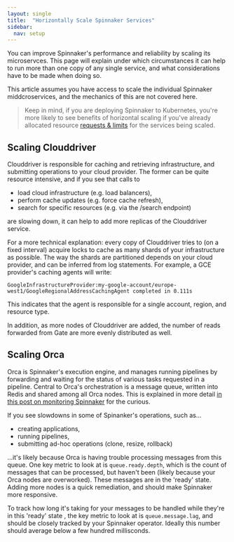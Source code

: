 ```yaml
---
layout: single
title:  "Horizontally Scale Spinnaker Services"
sidebar:
  nav: setup
---
```


You can improve Spinnaker's performance and reliability by scaling its
microservces. This page will explain under which circumstances it can help to
run more than one copy of any single service, and what considerations have to
be made when doing so.

This article assumes you have access to scale the individual Spinnaker
middcroservices, and the mechanics of this are not covered here.

> Keep in mind, if you are deploying Spinnaker to Kubernetes, you're more
> likely to see benefits of horizontal scaling if you've already allocated
> resource [requests & limits](/reference/halyard/component-sizing) for the
> services being scaled.

## Scaling Clouddriver

Clouddriver is responsible for caching and retrieving infrastructure, and
submitting operations to your cloud provider. The former can be quite resource
intensive, and if you see that calls to

* load cloud infrastructure (e.g. load balancers),
* perform cache updates (e.g. force cache refresh),
* search for specific resources (e.g. via the /search endpoint)

are slowing down, it can help to add more replicas of the Clouddriver service.

For a more technical explanation: every copy of Clouddriver tries to (on a
fixed interval) acquire locks to cache as many shards of your infrastructure as
possible. The way the shards are partitioned depends on your cloud
provider, and can be inferred from log statements. For example, a GCE
provider's caching agents will write:

```
GoogleInfrastructureProvider:my-google-account/europe-west1/GoogleRegionalAddressCachingAgent completed in 0.111s
```

This indicates that the agent is responsible for a single account, region,
and resource type.

In addition, as more nodes of Clouddriver are added, the number of reads
forwarded from Gate are more evenly distributed as well.

## Scaling Orca

Orca is Spinnaker's execution engine, and manages running pipelines by
forwarding and waiting for the status of various tasks requested in a pipeline.
Central to Orca's orchestration is a message queue, written into Redis and
shared among all Orca nodes. This is explained in more detail [in this post on
monitoring
Spinnaker](https://blog.spinnaker.io/monitoring-spinnaker-part-1-4847f42a3abd)
for the curious.

If you see slowdowns in some of Spinanker's operations, such as...

* creating applications,
* running pipelines,
* submitting ad-hoc operations (clone, resize, rollback)

...it's likely because Orca is having trouble processing messages from this
queue. One key metric to look at is `queue.ready.depth`, which is the count of
messages that can be processed, but haven't been (likely because your Orca
nodes are overworked). These messages are in the 'ready' state. Adding more
nodes is a quick remediation, and should make Spinnaker more responsive.

To track how long it's taking for your messages to be handled while they're in
this 'ready' state , the key metric
to look at is `queue.message.lag`, and should be closely tracked by your Spinnaker
operator. Ideally this number should average below a few hundred millisconds.
